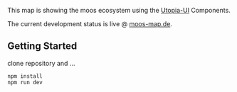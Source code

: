 This map is showing the moos ecosystem using the [Utopia-UI](https://github.com/utopia-os/utopia-ui) Components.

The current development status is live @ [moos-map.de](https://moos-map.de).

## Getting Started

clone repository and ...

```
npm install
npm run dev
```
